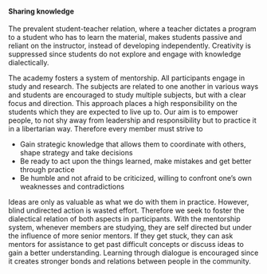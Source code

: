 #### Sharing knowledge

The prevalent student-teacher relation, where a teacher dictates a program to a student who has to learn the material, makes students passive and reliant on the instructor, instead of developing independently.
Creativity is suppressed since students do not explore and engage with knowledge dialectically.

The academy fosters a system of mentorship. All participants engage in study and research. The subjects are related to one another in various ways and students are encouraged to study multiple subjects,
but with a clear focus and direction.
This approach places a high responsibility on the students which they are expected to live up to. Our aim is to empower people, to not shy away from leadership and responsibility but to practice it
in a libertarian way. Therefore every member must strive to

* Gain strategic knowledge that allows them to coordinate with others, shape strategy and take decisions
* Be ready to act upon the things learned, make mistakes and get better through practice
* Be humble and not afraid to be criticized, willing to confront one’s own weaknesses and contradictions

Ideas are only as valuable as what we do with them in practice. However, blind undirected action is wasted effort. Therefore we seek to foster the dialectical relation of both aspects in participants.
With the mentorship system, whenever members are studying, they are self directed but under the influence of more senior mentors.
If they get stuck, they can ask mentors for assistance to get past difficult concepts or discuss ideas to gain a better understanding.
Learning through dialogue is encouraged since it creates stronger bonds and relations between people in the community.
